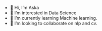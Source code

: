 - 👋 Hi, I’m Aska 
- 👀 I’m interested in Data Science
- 🌱 I’m currently learning Machine learning.
- 💞️ I’m looking to collaborate on nlp and cv.


<!---
MeherAska/MeherAska is a ✨ special ✨ repository because its `README.md` (this file) appears on your GitHub profile.
You can click the Preview link to take a look at your changes.
--->
